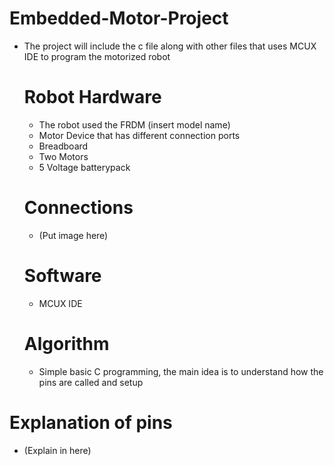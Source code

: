 # Embedded-Motor-Project
* The project will include the c file along with other files that uses MCUX IDE to program the motorized robot
  # Robot Hardware
  * The robot used the FRDM (insert model name)
  * Motor Device that has different connection ports
  * Breadboard
  * Two Motors
  * 5 Voltage batterypack
  # Connections
  * (Put image here)
  # Software
  * MCUX IDE
  # Algorithm
  * Simple basic C programming, the main idea is to understand how the pins are called and setup
# Explanation of pins
* (Explain in here)
